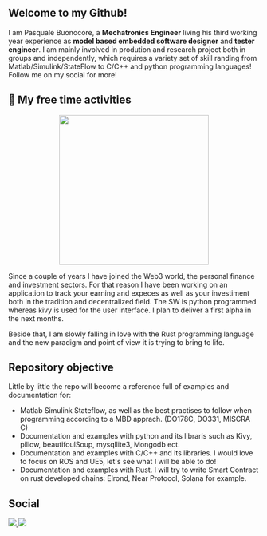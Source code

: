 ## Welcome to my Github!

I am Pasquale Buonocore, a **Mechatronics Engineer** living his third working year experience as **model based embedded software designer** and **tester engineer**.
I am mainly involved in prodution and research project both in groups and independently, which requires a variety set of skill randing from Matlab/Simulink/StateFlow to C/C++ and python programming languages! Follow me on my social for more!

## 🚀 My free time activities

<div id="header" align="center">
  <img src="https://media.giphy.com/media/qgQUggAC3Pfv687qPC/giphy.gif" width="300"/>
</div>

Since a couple of years I have joined the Web3 world, the personal finance and investment sectors. For that reason I have been working on an application to track your earning and expeces as well as your investiment both in the tradition and decentralized field. 
The SW is python programmed whereas kivy is used for the user interface. I plan to deliver a first alpha in the next months.

Beside that, I am slowly falling in love with the Rust programming language and the new paradigm and point of view it is trying to bring to life.

## Repository objective

Little by little the repo will become a reference full of examples and documentation for:
- Matlab Simulink Stateflow, as well as the best practises to follow when programming according to a MBD apprach. (DO178C, DO331, MISCRA C)
- Documentation and examples with python and its libraris such as Kivy, pillow, beautifoulSoup, mysqllite3, Mongodb ect.
- Documentation and examples with C/C++ and its libraries. I would love to focus on ROS and UE5, let's see what I will be able to do!
- Documentation and examples with Rust. I will try to write Smart Contract on rust developed chains: Elrond, Near Protocol, Solana for example.

## Social
<div id="badges">
  <a href="https://pasqualebuonocore.wixsite.com/pasq">
    <img src="https://img.shields.io/badge/WEBSITE-green?style=for-the-badge"/>
  </a>
  
  <a href="https://www.linkedin.com/in/pasquale-buonocore-0a152515b/">
    <img src=" https://img.shields.io/badge/LinkedIn-blue?style=for-the-badge"/>
  </a>
</div>

<img src="https://komarev.com/ghpvc/?username=Pasquale-Buonocore&style=flat-square&color=blue" alt=""/>
